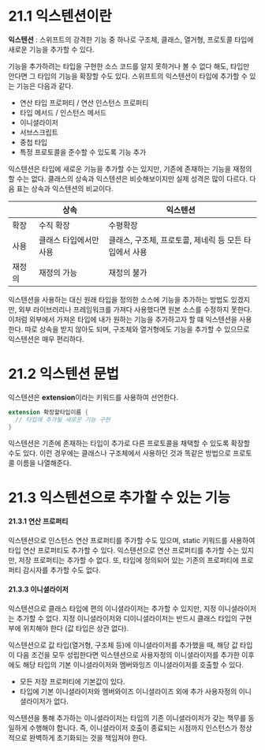 # 21.1 익스텐션이란

**익스텐션** : 스위프트의 강격한 기능 중 하나로 구조체, 클래스, 열거형, 프로토콜 타입에 새로운 기능을 추가할 수 있다.

기능을 추가하려는 타입을 구현한 소스 코드를 알지 못하거나 볼 수 없다 해도, 타입만 안다면 그 타입의 기능을 확장할 수도 있다. 스위프트의 익스텐션이 타입에 추가할 수 있는 기능은 다음과 같다.

- 연산 타입 프로퍼티 / 연산 인스턴스 프로퍼티
- 타입 메서드 / 인스턴스 메서드
- 이니셜라이저
- 서브스크립트
- 중첩 타입
- 특정 프로토콜을 준수할 수 있도록 기능 추가

익스텐션은 타입에 새로운 기능을 추가할 수는 있지만, 기존에 존재하는 기능을 재정의할 수는 없다. 클래스의 상속과 익스텐션은 비슷해보이지만 실제 성격은 많이 다르다. 다음 표는 상속과 익스텐션의 비교이다.

|        | 상속                   | 익스텐션                                               |
| ------ | ---------------------- | ------------------------------------------------------ |
| 확장   | 수직 확장              | 수평확장                                               |
| 사용   | 클래스 타입에서만 사용 | 클래스, 구조체, 프로토콜, 제네릭 등 모든 타입에서 사용 |
| 재정의 | 재정의 가능            | 재정의 불가                                            |

익스텐션을 사용하는 대신 원래 타입을 정의한 소스에 기능을 추가하는 방법도 있겠지만, 외부 라이브러리나 프레임워크를 가져다 사용했다면 원본 소스를 수정하지 못한다. 이처럼 외부에서 가져온 타입에 내가 원하는 기능을 추가하고자 할 떄 익스텐션을 사용한다. 따로 상속을 받지 않아도 되며, 구조체와 열거형에도 기능을 추가할 수 있으므로 익스텐션은 매우 편리하다. 



# 21.2 익스텐션 문법

익스텐션은 **extension**이라는 키워드를 사용하여 선언한다.

```swift
extension 확장할타입이름 {
  // 타입에 추가될 새로운 기능 구현
}
```

익스텐션은 기존에 존재하는 타입이 추가로 다른 프로토콜을 채택할 수 있도록 확장할 수도 있다. 이런 경우에는 클래스나 구조체에서 사용하던 것과 똑같은 방법으로 프로토콜 이름을 나열해준다. 



# 21.3 익스텐션으로 추가할 수 있는 기능

#### 21.3.1 연산 프로퍼티

익스텐션으로 인스턴스 연산 프로퍼티를 주가할 수도 있으며, static 키워드를 사용하여 타입 연산 프로퍼티도 추가할 수 있다. 익스텐션으로 연산 프로퍼티를 추가할 수는 있지만, 저장 프로퍼티는 추가할 수 없다. 또, 타입에 정의되어 있는 기존의 프로퍼티에 프로퍼티 감시자를 추가할 수도 없다.

#### 21.3.3 이니셜라이저

익스텐션으로 클래스 타입에 편의 이니셜라이저는 추가할 수 있지만, 지정 이니셜라이저는 추가할 수 없다. 지정 이니셜라이저와 디이니셜라이저는 반드시 클래스 타입의 구현부에 위치해야 한다 (값 타입은 상관 없다). 

익스텐션으로 값 타입(열거형, 구조체 등)에 이니셜라이저를 추가했을 때, 해당 값 타입이 다음 조건을 모두 성립한다면 익스텐션으로 사용자정의 이니셜라이저를 추가한 이후에도 해당 타입의 기본 이니셜라이저와 멤버와잉즈 이니셜라이저를 호출할 수 있다.

- 모든 저장 프로퍼티에 기본값이 있다.
- 타입에 기본 이니셜라이저와 멤버와이즈 이니셜라이즈 외에 추가 사용자정의 이니셜라이저가 없다.

익스텐션을 통해 추가하는 이니셜라이저는 타입의 기존 이니셜라이저가 갖는 책무를 동일하게 수행해야 합니다. 즉, 이니셜라이저 호출이 종료되는 시점까지 인스턴스가 정상적으로 완벽하게 초기화되는 것을 책임져야 한다. 